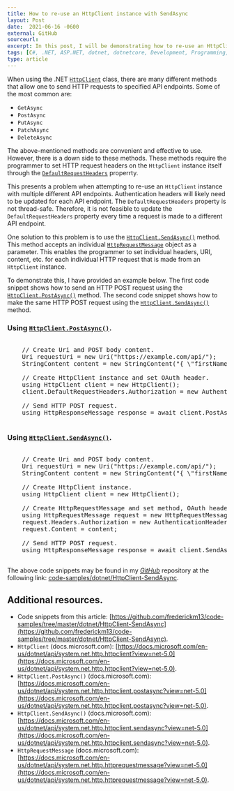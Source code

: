 ```yaml
---
title: How to re-use an HttpClient instance with SendAsync
layout: Post
date:  2021-06-16 -0600
external: GitHub
sourceurl: 
excerpt: In this post, I will be demonstrating how to re-use an HttpClient instance with multiple different API endpoints using the SendAsync method.
tags: [C#, .NET, ASP.NET, dotnet, dotnetcore, Development, Programming, HttpClient, SendAsync]
type: article
---
```


When using the .NET [`HttpClient`](https://docs.microsoft.com/en-us/dotnet/api/system.net.http.httpclient?view=net-5.0) class, there are many different methods that allow one to send HTTP requests to specified API endpoints. Some of the most common are: 

 - `GetAsync`
 - `PostAsync`
 - `PutAsync`
 - `PatchAsync`
 - `DeleteAsync`

The above-mentioned methods are convenient and effective to use. However, there is a down side to these methods. These methods require the programmer to set HTTP request headers on the `HttpClient` instance itself through the [`DefaultRequestHeaders`](https://docs.microsoft.com/en-us/dotnet/api/system.net.http.httpclient.defaultrequestheaders?view=net-5.0) properrty. 

This presents a problem when attempting to re-use an `HttpClient` instance with multiple different API endpoints. Authentication headers will likely need to be updated for each API endpoint. The `DefaultRequestHeaders` property is not thread-safe. Therefore, it is not feasible to update the `DefaultRequestHeaders` property every time a request is made to a different API endpoint. 

One solution to this problem is to use the [`HttpClient.SendAsync()`](https://docs.microsoft.com/en-us/dotnet/api/system.net.http.httpclient.sendasync?view=net-5.0) method. This method accepts an individual [`HttpRequestMessage`](https://docs.microsoft.com/en-us/dotnet/api/system.net.http.httprequestmessage?view=net-5.0) object as a parameter. This enables the programmer to set individual headers, URI, content, etc. for each individual HTTP request that is made from an `HttpClient` instance. 

To demonstrate this, I have provided an example below. The first code snippet shows how to send an HTTP POST request using the [`HttpClient.PostAsync()`](https://docs.microsoft.com/en-us/dotnet/api/system.net.http.httpclient.postasync?view=net-5.0) method. The second code snippet shows how to make the same HTTP POST request using the [`HttpClient.SendAsync()`](https://docs.microsoft.com/en-us/dotnet/api/system.net.http.httpclient.sendasync?view=net-5.0) method.

### Using [`HttpClient.PostAsync()`](https://docs.microsoft.com/en-us/dotnet/api/system.net.http.httpclient.postasync?view=net-5.0).

<pre class="bg-light rounded" style="overflow: auto;">

    // Create Uri and POST body content.
    Uri requestUri = new Uri("https://example.com/api/");
    StringContent content = new StringContent("{ \"firstName\": \"John\", \"lastName\": \"Doe\"}");

    // Create HttpClient instance and set OAuth header.
    using HttpClient client = new HttpClient();
    client.DefaultRequestHeaders.Authorization = new AuthenticationHeaderValue("Bearer", "{OAuth token}");

    // Send HTTP POST request.
    using HttpResponseMessage response = await client.PostAsync(requestUri, content);
    
</pre>

### Using [`HttpClient.SendAsync()`](https://docs.microsoft.com/en-us/dotnet/api/system.net.http.httpclient.sendasync?view=net-5.0).

<pre class="bg-light rounded" style="overflow: auto;">

    // Create Uri and POST body content.
    Uri requestUri = new Uri("https://example.com/api/");
    StringContent content = new StringContent("{ \"firstName\": \"John\", \"lastName\": \"Doe\"}");

    // Create HttpClient instance.
    using HttpClient client = new HttpClient();

    // Create HttpRequestMessage and set method, OAuth header, and content.
    using HttpRequestMessage request = new HttpRequestMessage(HttpMethod.Post, requestUri);
    request.Headers.Authorization = new AuthenticationHeaderValue("Bearer", "{OAuth token}");
    request.Content = content;

    // Send HTTP POST request.
    using HttpResponseMessage response = await client.SendAsync(request);
    
</pre>

The above code snippets may be found in my *[GitHub](https://github.com/)* repository at the following link: [code-samples/dotnet/HttpClient-SendAsync](https://github.com/frederickm13/code-samples/tree/master/dotnet/HttpClient-SendAsync).

## Additional resources.
 - Code snippets from this article: [https://github.com/frederickm13/code-samples/tree/master/dotnet/HttpClient-SendAsync](https://github.com/frederickm13/code-samples/tree/master/dotnet/HttpClient-SendAsync).
 - `HttpClient` (docs.microsoft.com): [https://docs.microsoft.com/en-us/dotnet/api/system.net.http.httpclient?view=net-5.0](https://docs.microsoft.com/en-us/dotnet/api/system.net.http.httpclient?view=net-5.0).
 - `HttpClient.PostAsync()` (docs.microsoft.com):[https://docs.microsoft.com/en-us/dotnet/api/system.net.http.httpclient.postasync?view=net-5.0](https://docs.microsoft.com/en-us/dotnet/api/system.net.http.httpclient.postasync?view=net-5.0).
 - `HttpClient.SendAsync()` (docs.microsoft.com): [https://docs.microsoft.com/en-us/dotnet/api/system.net.http.httpclient.sendasync?view=net-5.0](https://docs.microsoft.com/en-us/dotnet/api/system.net.http.httpclient.sendasync?view=net-5.0).
 - `HttpRequestMessage` (docs.microsoft.com): [https://docs.microsoft.com/en-us/dotnet/api/system.net.http.httprequestmessage?view=net-5.0](https://docs.microsoft.com/en-us/dotnet/api/system.net.http.httprequestmessage?view=net-5.0).